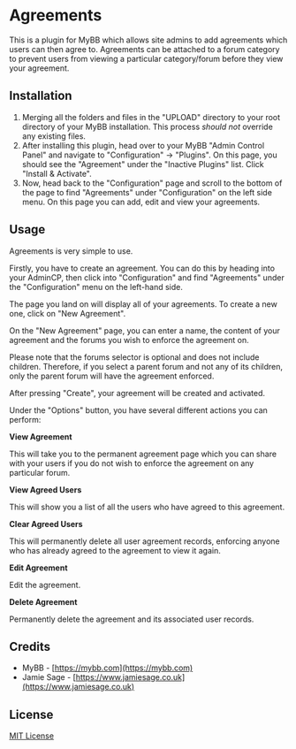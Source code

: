 # Agreements

This is a plugin for MyBB which allows site admins to add agreements which users can then agree to. Agreements can be attached to a forum category to prevent users from viewing a particular category/forum before they view your agreement.

## Installation

1. Merging all the folders and files in the "UPLOAD" directory to your root directory of your MyBB installation. This process *should not* override any existing files.
2. After installing this plugin, head over to your MyBB "Admin Control Panel" and navigate to "Configuration" -> "Plugins". On this page, you should see the "Agreement" under the "Inactive Plugins" list. Click "Install & Activate".
3. Now, head back to the "Configuration" page and scroll to the bottom of the page to find "Agreements" under "Configuration" on the left side menu. On this page you can add, edit and view your agreements.

## Usage

Agreements is very simple to use.

Firstly, you have to create an agreement. You can do this by heading into your AdminCP, then click into "Configuration" and find "Agreements" under the "Configuration" menu on the left-hand side.

The page you land on will display all of your agreements. To create a new one, click on "New Agreement".

On the "New Agreement" page, you can enter a name, the content of your agreement and the forums you wish to enforce the agreement on.

Please note that the forums selector is optional and does not include children. Therefore, if you select a parent forum and not any of its children, only the parent forum will have the agreement enforced.

After pressing "Create", your agreement will be created and activated.

Under the "Options" button, you have several different actions you can perform:

**View Agreement**

This will take you to the permanent agreement page which you can share with your users if you do not wish to enforce the agreement on any particular forum.

**View Agreed Users**

This will show you a list of all the users who have agreed to this agreement.

**Clear Agreed Users**

This will permanently delete all user agreement records, enforcing anyone who has already agreed to the agreement to view it again.

**Edit Agreement**

Edit the agreement.

**Delete Agreement**

Permanently delete the agreement and its associated user records.

## Credits

- MyBB - [https://mybb.com](https://mybb.com)
- Jamie Sage - [https://www.jamiesage.co.uk](https://www.jamiesage.co.uk)

## License

[MIT License](https://github.com/jamiesage123/Agreements/blob/master/LICENSE)
